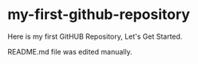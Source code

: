 # my-first-github-repository
Here is my first GitHUB Repository, Let's Get Started.

README.md file was edited manually.
